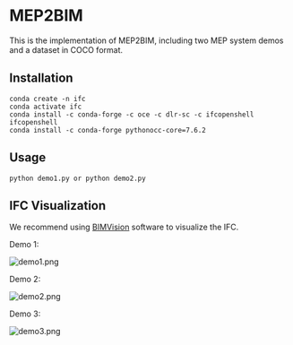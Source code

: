 # MEP2BIM

This is the implementation of MEP2BIM, including two MEP system demos and a dataset in COCO format.

## Installation

```
conda create -n ifc
conda activate ifc
conda install -c conda-forge -c oce -c dlr-sc -c ifcopenshell ifcopenshell
conda install -c conda-forge pythonocc-core=7.6.2
```

## Usage

```
python demo1.py or python demo2.py
```

## IFC  Visualization

We recommend using [BIMVision](https://bimvision.eu/download/) software to visualize the IFC.

Demo 1:

![demo1.png](https://github.com/CrossStyle/MEP2BIM/blob/main/img/demo1.png?raw=true)

Demo 2:

![demo2.png](https://github.com/CrossStyle/MEP2BIM/blob/main/img/demo2.png?raw=true)

Demo 3:

![demo3.png](https://github.com/CrossStyle/MEP2BIM/blob/main/img/demo3.png?raw=true)
